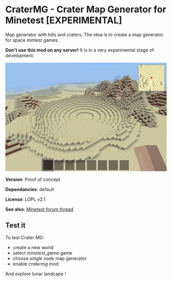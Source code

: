 # CraterMG - Crater Map Generator for Minetest [EXPERIMENTAL]

Map generator with hills and craters. The idea is to create a map generator for space mintest games.

**Don't use this mod on any server!** It is in a very experimental stage of development.

![Presentation image of Crater MG](screenshot.png)

**Version**: Proof of concept

**Dependancies**: default

**License**: LGPL v2.1

**See also**: [Minetest forum thread](https://forum.minetest.net/viewtopic.php?t=20840)

## Test it

To test Crater MG:
  * create a new world
  * select *minetest_game* game 
  * choose *single node* map generator
  * enable *cratermg* mod

And explore lunar landcape !
